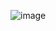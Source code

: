 ![image](https://github.com/hayatelallaouy01/Micro-Services-Architecture-Ecom-emsi/assets/123452386/6ff2d84a-54dc-491c-bd6b-c93271e1becd)
